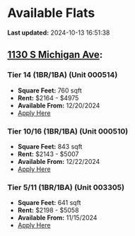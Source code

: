 # Available Flats

**Last updated:** 2024-10-13 16:51:38

## [1130 S Michigan Ave](https://1130smichigan.com/wp-json/floorplans/v1/available-units):
### Tier 14 (1BR/1BA) (Unit 000514)
- **Square Feet:** 760 sqft
- **Rent:** $2164 - $4975
- **Available From:** 12/20/2024
- [Apply Here](https://1130smichigan.securecafe.com/onlineleasing/eleven-thirty/oleapplication.aspx?stepname=RentalOptions&myOlePropertyId=638530&FloorPlanID=3127225&UnitID=11312954&header=1)

### Tier 10/16 (1BR/1BA) (Unit 000510)
- **Square Feet:** 843 sqft
- **Rent:** $2143 - $5007
- **Available From:** 12/22/2024
- [Apply Here](https://1130smichigan.securecafe.com/onlineleasing/eleven-thirty/oleapplication.aspx?stepname=RentalOptions&myOlePropertyId=638530&FloorPlanID=2321073&UnitID=11312981&header=1)

### Tier 5/11 (1BR/1BA) (Unit 003305)
- **Square Feet:** 641 sqft
- **Rent:** $2198 - $5058
- **Available From:** 11/15/2024
- [Apply Here](https://1130smichigan.securecafe.com/onlineleasing/eleven-thirty/oleapplication.aspx?stepname=RentalOptions&myOlePropertyId=638530&FloorPlanID=2321070&UnitID=11312581&header=1)


